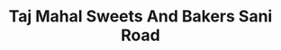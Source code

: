---
title: "Taj Mahal Sweets And Bakers Sani Road"
url: /faisalabad/taj-mahal-sweets-and-bakers-sani-road/
shop: bakery
---